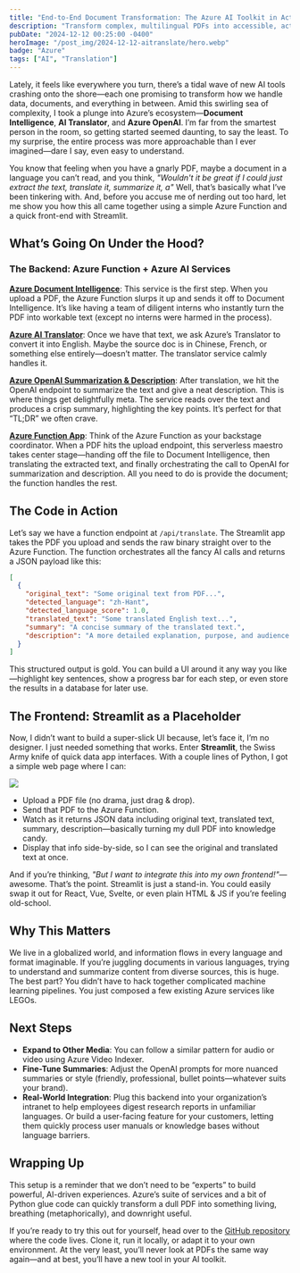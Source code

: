 ```yaml
---
title: "End-to-End Document Transformation: The Azure AI Toolkit in Action"
description: "Transform complex, multilingual PDFs into accessible, actionable insights—instantly. With Azure’s AI services, you can extract text, translate content, summarize information, all from a single document upload."
pubDate: "2024-12-12 00:25:00 -0400"
heroImage: "/post_img/2024-12-12-aitranslate/hero.webp"
badge: "Azure"
tags: ["AI", "Translation"]
---
```


Lately, it feels like everywhere you turn, there’s a tidal wave of new AI tools crashing onto the shore—each one promising to transform how we handle data, documents, and everything in between. Amid this swirling sea of complexity, I took a plunge into Azure’s ecosystem—**Document Intelligence**, **AI Translator**, and **Azure OpenAI**. I’m far from the smartest person in the room, so getting started seemed daunting, to say the least. To my surprise, the entire process was more approachable than I ever imagined—dare I say, even easy to understand.

You know that feeling when you have a gnarly PDF, maybe a document in a language you can’t read, and you think, *"Wouldn't it be great if I could just extract the text, translate it, summarize it, a"* Well, that’s basically what I’ve been tinkering with. And, before you accuse me of nerding out too hard, let me show you how this all came together using a simple Azure Function and a quick front-end with Streamlit.

## What’s Going On Under the Hood?

### The Backend: Azure Function + Azure AI Services

[**Azure Document Intelligence**](https://azure.microsoft.com/en-us/products/ai-services/ai-document-intelligence): This service is the first step. When you upload a PDF, the Azure Function slurps it up and sends it off to Document Intelligence. It’s like having a team of diligent interns who instantly turn the PDF into workable text (except no interns were harmed in the process).

[**Azure AI Translator**](https://azure.microsoft.com/en-us/products/ai-services/ai-translator): Once we have that text, we ask Azure’s Translator to convert it into English. Maybe the source doc is in Chinese, French, or something else entirely—doesn’t matter. The translator service calmly handles it.

[**Azure OpenAI Summarization & Description**](https://azure.microsoft.com/en-us/products/ai-services/openai-service): After translation, we hit the OpenAI endpoint to summarize the text and give a neat description. This is where things get delightfully meta. The service reads over the text and produces a crisp summary, highlighting the key points. It’s perfect for that “TL;DR” we often crave.

[**Azure Function App**](https://learn.microsoft.com/en-us/azure/azure-functions/functions-overview): Think of the Azure Function as your backstage coordinator. When a PDF hits the upload endpoint, this serverless maestro takes center stage—handing off the file to Document Intelligence, then translating the extracted text, and finally orchestrating the call to OpenAI for summarization and description. All you need to do is provide the document; the function handles the rest.

## The Code in Action

Let’s say we have a function endpoint at `/api/translate`. The Streamlit app takes the PDF you upload and sends the raw binary straight over to the Azure Function. The function orchestrates all the fancy AI calls and returns a JSON payload like this:

```json
[
  {
    "original_text": "Some original text from PDF...",
    "detected_language": "zh-Hant",
    "detected_language_score": 1.0,
    "translated_text": "Some translated English text...",
    "summary": "A concise summary of the translated text.",
    "description": "A more detailed explanation, purpose, and audience."
  }
]
```

This structured output is gold. You can build a UI around it any way you like—highlight key sentences, show a progress bar for each step, or even store the results in a database for later use.

## The Frontend: Streamlit as a Placeholder

Now, I didn’t want to build a super-slick UI because, let’s face it, I’m no designer. I just needed something that works. Enter **Streamlit**, the Swiss Army knife of quick data app interfaces. With a couple lines of Python, I got a simple web page where I can:

<div class="bg-gray-200 rounded-xl p-1">
<img src="/post_img/2024-12-12-aitranslate/frontend.png">
</div>

- Upload a PDF file (no drama, just drag & drop).
- Send that PDF to the Azure Function.
- Watch as it returns JSON data including original text, translated text, summary, description—basically turning my dull PDF into knowledge candy.
- Display that info side-by-side, so I can see the original and translated text at once.

And if you’re thinking, *"But I want to integrate this into my own frontend!"*—awesome. That’s the point. Streamlit is just a stand-in. You could easily swap it out for React, Vue, Svelte, or even plain HTML & JS if you’re feeling old-school.

## Why This Matters

We live in a globalized world, and information flows in every language and format imaginable. If you’re juggling documents in various languages, trying to understand and summarize content from diverse sources, this is huge. The best part? You didn’t have to hack together complicated machine learning pipelines. You just composed a few existing Azure services like LEGOs.

## Next Steps

- **Expand to Other Media**: You can follow a similar pattern for audio or video using Azure Video Indexer.
- **Fine-Tune Summaries**: Adjust the OpenAI prompts for more nuanced summaries or style (friendly, professional, bullet points—whatever suits your brand).
- **Real-World Integration**: Plug this backend into your organization’s intranet to help employees digest research reports in unfamiliar languages. Or build a user-facing feature for your customers, letting them quickly process user manuals or knowledge bases without language barriers.

## Wrapping Up

This setup is a reminder that we don’t need to be “experts” to build powerful, AI-driven experiences. Azure’s suite of services and a bit of Python glue code can quickly transform a dull PDF into something living, breathing (metaphorically), and downright useful.

If you’re ready to try this out for yourself, head over to the [GitHub repository](https://github.com/hibbertda/az_ai-transltion-example) where the code lives. Clone it, run it locally, or adapt it to your own environment. At the very least, you’ll never look at PDFs the same way again—and at best, you’ll have a new tool in your AI toolkit.